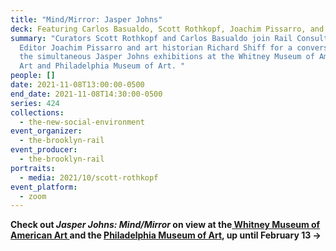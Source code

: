 ```yaml
---
title: "Mind/Mirror: Jasper Johns"
deck: Featuring Carlos Basualdo, Scott Rothkopf, Joachim Pissarro, and Richard Shiff
summary: "Curators Scott Rothkopf and Carlos Basualdo join Rail Consulting
  Editor Joachim Pissarro and art historian Richard Shiff for a conversation on
  the simultaneous Jasper Johns exhibitions at the Whitney Museum of American
  Art and Philadelphia Museum of Art. "
people: []
date: 2021-11-08T13:00:00-0500
end_date: 2021-11-08T14:30:00-0500
series: 424
collections:
  - the-new-social-environment
event_organizer:
  - the-brooklyn-rail
event_producer:
  - the-brooklyn-rail
portraits:
  - media: 2021/10/scott-rothkopf
event_platform:
  - zoom
---
```

**Check out *Jasper Johns: Mind/Mirror* on view at the[ Whitney Museum of American Art ](https://whitney.org/exhibitions/jasper-johns)and the [Philadelphia Museum of Art](https://philamuseum.org/calendar/exhibition/jasper-johns-mindmirror), up until February 13  →**